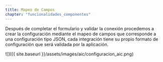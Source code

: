 ```yaml
---
title: Mapeo de Campos 
chapter: "funcionalidades_componentes"
---
```


Después de completar el formulario y validar la conexión procedemos a crear la configuración mediante el mapeo de campos que corresponde a una configuración tipo JSON, cada integración tiene su propio formato de configuración que será validada por la aplicación.
 
 ![]({{ site.baseurl }}/assets/images/aic/configuracion_aic.png)  
